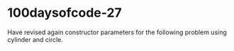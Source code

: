 # 100daysofcode-27
Have revised again constructor parameters for the following problem using cylinder and circle.
